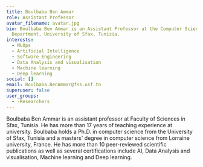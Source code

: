 ```yaml
---
title: Boulbaba Ben Ammar
role: Assistant Professor
avatar_filename: avatar.jpg
bio: Boulbaba Ben Ammar is an Assistant Professor at the Computer Science
  Department, University of Sfax, Tunisia.
interests:
  - MLOps
  - Artificial Intelligence
  - Software Engineering
  - Data Analysis and visualisation
  - Machine learning
  - Deep learning
social: []
email: Boulbaba.BenAmmar@fss.usf.tn
superuser: false
user_groups:
  - -Researchers
---
```

<!--StartFragment-->

Boulbaba Ben Ammar is an assistant professor at Faculty of Sciences in Sfax, Tunisia. He has more than 17 years of teaching experience at university. Boulbaba holds a Ph.D. in computer science from the University of Sfax, Tunisia and a masters' degree in computer science from Lorraine university, France. He has more than 10 peer-reviewed scientific publications as well as several certifications include AI, Data Analysis and visualisation, Machine learning and Deep learning.

<!--EndFragment-->